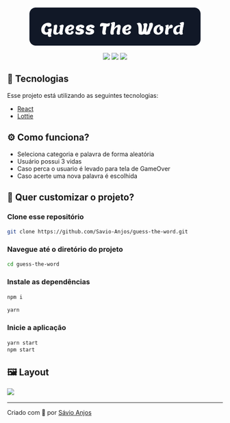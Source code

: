 <p align='center'><img width='400' src="./.github/logo.svg"/></p>

 <p align='center'>

<img src="https://img.shields.io/github/repo-size/Savio-Anjos/guess-the-word?color=3B82F6">
<img src="https://img.shields.io/github/languages/count/Savio-Anjos/guess-the-word?color=3B82F6">
<img src="https://img.shields.io/github/last-commit/Savio-Anjos/guess-the-word?color=3B82F6"> 
</p>

## 🚀 Tecnologias
Esse projeto está utilizando as seguintes tecnologias:
    

- [React](https://pt-br.reactjs.org/)
- [Lottie](https://lottiefiles.com/)



## ⚙️ Como funciona?
- Seleciona categoria e palavra de forma aleatória
- Usuário possui 3 vidas
- Caso perca o usuario é levado para tela de GameOver
- Caso acerte uma nova palavra é escolhida

## 🎲 Quer customizar o projeto?
### Clone esse repositório
```bash
git clone https://github.com/Savio-Anjos/guess-the-word.git

```

### Navegue até o diretório do projeto
```bash 
cd guess-the-word
```

### Instale as dependências
```bash
npm i
```
```bash
yarn
```
### Inicie a aplicação 
```bash
yarn start
npm start
```

## 🖼️ Layout
<img src=".github/loyout.png" />

---
<p>Criado com 💙 por <a href='https://github.com/Savio-Anjos/' target='_blank'>Sávio Anjos</a></p>